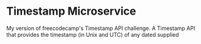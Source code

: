 # Timestamp Microservice

My version of freecodecamp's Timestamp API challenge. A Timestamp API that provides the timestamp (in Unix and UTC) of any dated supplied
